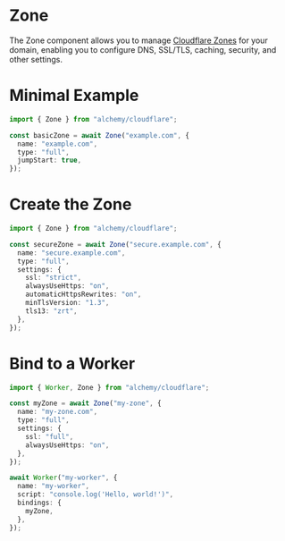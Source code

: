 # Zone

The Zone component allows you to manage [Cloudflare Zones](https://developers.cloudflare.com/dns/zone-setups/) for your domain, enabling you to configure DNS, SSL/TLS, caching, security, and other settings.

# Minimal Example

```ts
import { Zone } from "alchemy/cloudflare";

const basicZone = await Zone("example.com", {
  name: "example.com",
  type: "full",
  jumpStart: true,
});
```

# Create the Zone

```ts
import { Zone } from "alchemy/cloudflare";

const secureZone = await Zone("secure.example.com", {
  name: "secure.example.com",
  type: "full",
  settings: {
    ssl: "strict",
    alwaysUseHttps: "on",
    automaticHttpsRewrites: "on",
    minTlsVersion: "1.3",
    tls13: "zrt",
  },
});
```

# Bind to a Worker

```ts
import { Worker, Zone } from "alchemy/cloudflare";

const myZone = await Zone("my-zone", {
  name: "my-zone.com",
  type: "full",
  settings: {
    ssl: "full",
    alwaysUseHttps: "on",
  },
});

await Worker("my-worker", {
  name: "my-worker",
  script: "console.log('Hello, world!')",
  bindings: {
    myZone,
  },
});
```